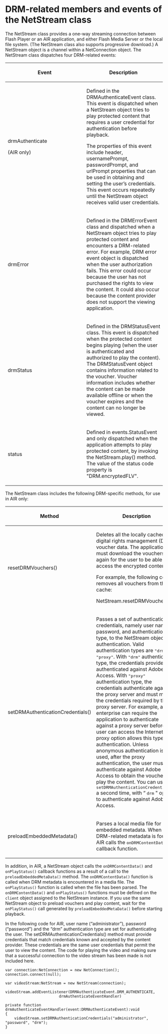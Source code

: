 # DRM-related members and events of the NetStream class

<div>

The NetStream class provides a one-way streaming connection between Flash Player
or an AIR application, and either Flash Media Server or the local file system.
(The NetStream class also supports progressive download.) A NetStream object is
a channel within a NetConnection object. The NetStream class dispatches four
DRM-related events:

<div>

<table>
<colgroup>
<col style="width: 50%" />
<col style="width: 50%" />
</colgroup>
<thead>
<tr class="header">
<th><p>Event</p></th>
<th><p>Description</p></th>
</tr>
</thead>
<tbody>
<tr class="odd">
<td headers="d17e36230 "><p>drmAuthenticate</p>
<p>(AIR only)</p></td>
<td headers="d17e36233 "><p>Defined in
the DRMAuthenticateEvent class. This event is dispatched when a
NetStream object tries to play protected content that requires a user
credential for authentication before playback.</p>
<p>The properties of this event include header, usernamePrompt,
passwordPrompt, and urlPrompt properties that can be used in obtaining
and setting the user’s credentials. This event occurs repeatedly until
the NetStream object receives valid user credentials.</p></td>
</tr>
<tr class="even">
<td headers="d17e36230 "><p>drmError</p></td>
<td headers="d17e36233 "><p>Defined in
the DRMErrorEvent class and dispatched when a NetStream object tries to
play protected content and encounters a DRM-related error. For example,
DRM error event object is dispatched when the user authorization fails.
This error could occur because the user has not purchased the rights to
view the content. It could also occur because the content provider does
not support the viewing application.</p></td>
</tr>
<tr class="odd">
<td headers="d17e36230 "><p>drmStatus</p></td>
<td headers="d17e36233 "><p>Defined in
the DRMStatusEvent class. This event is dispatched when the protected
content begins playing (when the user is authenticated and authorized to
play the content). The DRMStatusEvent object contains information
related to the voucher. Voucher information includes whether the content
can be made available offline or when the voucher expires and the
content can no longer be viewed.</p></td>
</tr>
<tr class="even">
<td headers="d17e36230 "><p>status</p></td>
<td headers="d17e36233 "><p>Defined in
events.StatusEvent and only dispatched when the application attempts to
play protected content, by invoking the NetStream.play() method. The
value of the status code property is "DRM.encryptedFLV".</p></td>
</tr>
</tbody>
</table>

</div>

The NetStream class includes the following DRM-specific methods, for use in AIR
only:

<div>

<table>
<colgroup>
<col style="width: 50%" />
<col style="width: 50%" />
</colgroup>
<thead>
<tr class="header">
<th><p>Method</p></th>
<th><p>Description</p></th>
</tr>
</thead>
<tbody>
<tr class="odd">
<td headers="d17e36277 "><p>resetDRMVouchers()</p></td>
<td headers="d17e36280 "><p>Deletes all
the locally cached digital rights management (DRM) voucher data. The
application must download the vouchers again for the user to be able to
access the encrypted content.</p>
<p>For example, the following code removes all vouchers from the
cache:</p>
<p>NetStream.resetDRMVouchers();</p></td>
</tr>
<tr class="even">
<td headers="d17e36277 "><p>setDRMAuthenticationCredentials()</p></td>
<td headers="d17e36280 "><p>Passes a set
of authentication credentials, namely user name, password, and
authentication type, to the NetStream object for authentication. Valid
authentication types are <samp>"drm"</samp> and <samp>"proxy"</samp>.
With <samp>"drm"</samp> authentication type, the credentials provided
are authenticated against Adobe Access. With <samp>"proxy"</samp>
authentication type, the credentials authenticate against the proxy
server and must match the credentials required by the proxy server. For
example, an enterprise can require the application to authenticate
against a proxy server before the user can access the Internet. The
proxy option allows this type of authentication. Unless anonymous
authentication is used, after the proxy authentication, the user must
still authenticate against Adobe Access to obtain the voucher and play
the content. You can use <samp>setDRMAuthenticationCredentials()</samp>
a second time, with “ <samp>drm</samp> " option, to authenticate against
Adobe Access.</p></td>
</tr>
<tr class="odd">
<td headers="d17e36277 "><p>preloadEmbeddedMetadata()</p></td>
<td headers="d17e36280 "><p>Parses a
local media file for embedded metadata. When DRM-related metadata is
found, AIR calls the <samp>onDRMContentData()</samp> callback
function.</p></td>
</tr>
</tbody>
</table>

</div>

In addition, in AIR, a NetStream object calls the `onDRMContentData()` and
`onPlayStatus()` callback functions as a result of a call to the
`preloadEmbeddedMetaData()` method. The `onDRMContentData()` function is called
when DRM metadata is encountered in a media file. The `onPlayStatus()` function
is called when the file has been parsed. The `onDRMContentData()` and
`onPlayStatus()` functions must be defined on the `client` object assigned to
the NetStream instance. If you use the same NetStream object to preload vouchers
and play content, wait for the `onPlayStatus()` call generated by
`preloadEmbeddedMetaData()` before starting playback.

In the following code for AIR, user name (“administrator”), password
(“password”) and the “drm” authentication type are set for authenticating the
user. The setDRMAuthenticationCredentials() method must provide credentials that
match credentials known and accepted by the content provider. These credentials
are the same user credentials that permit the user to view the content. The code
for playing the video and making sure that a successful connection to the video
stream has been made is not included here.

    var connection:NetConnection = new NetConnection();
    connection.connect(null);

    var videoStream:NetStream = new NetStream(connection);

    videoStream.addEventListener(DRMAuthenticateEvent.DRM_AUTHENTICATE,
                            drmAuthenticateEventHandler)

    private function drmAuthenticateEventHandler(event:DRMAuthenticateEvent):void
    {
    	videoStream.setDRMAuthenticationCredentials("administrator", "password", "drm");
    }

</div>

<div>

<div>

</div>

</div>
